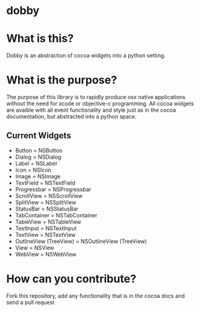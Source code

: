 # dobby

# What is this?

Dobby is an abstraction of cocoa widgets into a python setting.

# What is the purpose?

The purpose of this library is to rapidly produce osx native applications without the need for xcode or objective-c programming. All cocoa widgets are avaible with all event functionality and style just as in the cocoa documentation, but abstracted into a python space.

## Current Widgets

- Button = NSButton
- Dialog = NSDialog
- Label = NSLabel
- Icon = NSIcon
- Image = NSImage
- TextField = NSTextField
- Progressbar = NSProgressbar
- ScrollView = NSScrollView
- SplitView = NSSplitView
- StatusBar = NSStatusBar
- TabContainer = NSTabContainer
- TableView = NSTableView
- TextInput = NSTextInput
- TextView = NSTextView
- OutlineView (TreeView) = NSOutlineView (TreeView)
- View = NSView
- WebView = NSWebView

# How can you contribute?

Fork this repository, add any functionality that is in the cocoa docs and send a pull request